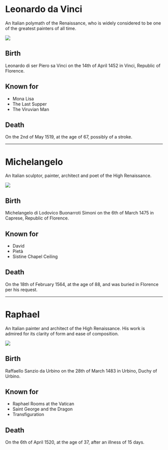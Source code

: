 # Leonardo da Vinci

An Italian polymath of the Renaissance, who is widely considered to be one of the greatest painters of all time.

![](https://upload.wikimedia.org/wikipedia/commons/thumb/e/e2/Firma_de_Leonardo_Da_Vinci.svg/1024px-Firma_de_Leonardo_Da_Vinci.svg.png)

## Birth

Leonardo di ser Piero sa Vinci on the 14th of April 1452 in Vinci, Republic of Florence.

## Known for

* Mona Lisa
* The Last Supper
* The Viruvian Man

## Death

On the 2nd of May 1519, at the age of 67, possibly of a stroke.

---

# Michelangelo

An Italian sculptor, painter, architect and poet of the High Renaissance.

![](https://upload.wikimedia.org/wikipedia/commons/thumb/2/2b/Michelangelo_Signature2.svg/1024px-Michelangelo_Signature2.svg.png)

## Birth

Michelangelo di Lodovico Buonarroti Simoni on the 6th of March 1475 in Caprese, Republic of Florence.

## Known for

* David
* Pietà
* Sistine Chapel Ceiling

## Death

On the 18th of February 1564, at the age of 88, and was buried in Florence per his request.

---

# Raphael

An Italian painter and architect of the High Renaissance. His work is admired for its clarity of form and ease of composition.

![](https://upload.wikimedia.org/wikipedia/commons/1/1e/Raffaello_Sanzio_da_Urbino_1483-1520_05_Signature.jpg)

## Birth

Raffaello Sanzio da Urbino on the 28th of March 1483 in Urbino, Duchy of Urbino.

## Known for

* Raphael Rooms at the Vatican
* Saint George and the Dragon
* Transfiguration

## Death

On the 6th of April 1520, at the age of 37, after an illness of 15 days.
